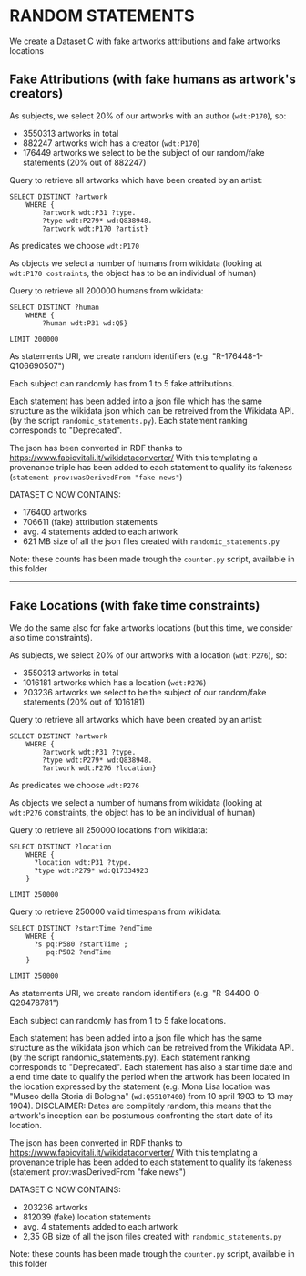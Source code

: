 # RANDOM STATEMENTS

We create a Dataset C with fake artworks attributions and fake artworks locations

## Fake Attributions (with fake humans as artwork's creators)

As subjects, we select 20% of our artworks with an author (```wdt:P170```), so:
  - 3550313 artworks in total
  - 882247 artworks wich has a creator (```wdt:P170```)
  - 176449 artworks we select to be the subject of our random/fake statements (20% out of 882247)

Query to retrieve all artworks which have been created by an artist:
```
SELECT DISTINCT ?artwork
    WHERE {
        ?artwork wdt:P31 ?type.
        ?type wdt:P279* wd:Q838948.
        ?artwork wdt:P170 ?artist}
```

As predicates we choose ```wdt:P170```

As objects we select a number of humans from wikidata (looking at ```wdt:P170 costraints```, the object has to be an individual of human)

Query to retrieve all 200000 humans from wikidata:

```
SELECT DISTINCT ?human
    WHERE {
        ?human wdt:P31 wd:Q5}

LIMIT 200000
```

As statements URI, we create random identifiers (e.g. "R-176448-1-Q106690507")

Each subject can randomly has from 1 to 5 fake attributions.

Each statement has been added into a json file which has the same structure as the wikidata json which can be retreived from the Wikidata API. (by the script ```randomic_statements.py```). Each statement ranking corresponds to "Deprecated".

The json has been converted in RDF thanks to https://www.fabiovitali.it/wikidataconverter/
With this templating a provenance triple has been added to each statement to qualify its fakeness (```statement prov:wasDerivedFrom "fake news"```)

DATASET C NOW CONTAINS:
- 176400 artworks
- 706611 (fake) attribution statements
- avg. 4 statements added to each artwork
- 621 MB size of all the json files created with ```randomic_statements.py```

Note: these counts has been made trough the ```counter.py``` script, available in this folder


******************************************************************************************************************************************************************

## Fake Locations (with fake time constraints)

We do the same also for fake artworks locations (but this time, we consider also time constraints).

As subjects, we select 20% of our artworks with a location (```wdt:P276```), so:
  - 3550313 artworks in total
  - 1016181 artworks which has a location (```wdt:P276```)
  - 203236 artworks we select to be the subject of our random/fake statements (20% out of 1016181)

Query to retrieve all artworks which have been created by an artist:
```
SELECT DISTINCT ?artwork
    WHERE {
        ?artwork wdt:P31 ?type.
        ?type wdt:P279* wd:Q838948.
        ?artwork wdt:P276 ?location}
```
As predicates we choose ```wdt:P276```

As objects we select a number of humans from wikidata (looking at ```wdt:P276``` constraints, the object has to be an individual of human)

Query to retrieve all 250000 locations from wikidata:

```
SELECT DISTINCT ?location
    WHERE {
      ?location wdt:P31 ?type.
      ?type wdt:P279* wd:Q17334923
    }

LIMIT 250000
```
Query to retrieve 250000 valid timespans from wikidata:
```
SELECT DISTINCT ?startTime ?endTime
    WHERE {
      ?s pq:P580 ?startTime ;
         pq:P582 ?endTime
    }

LIMIT 250000
```

As statements URI, we create random identifiers (e.g. "R-94400-0-Q29478781")

Each subject can randomly has from 1 to 5 fake locations.

Each statement has been added into a json file which has the same structure as the wikidata json which can be retreived from the Wikidata API. (by the script randomic_statements.py). Each statement ranking corresponds to "Deprecated". Each statement has also a star time date and a end time date to qualify the period when the artwork has been located in the location expressed by the statement (e.g. Mona Lisa location was "Museo della Storia di Bologna" (```wd:Q55107400```) from 10 april 1903 to 13 may 1904).
DISCLAIMER: Dates are complitely random, this means that the artwork's inception can be postumous confronting the start date of its location.

The json has been converted in RDF thanks to https://www.fabiovitali.it/wikidataconverter/
With this templating a provenance triple has been added to each statement to qualify its fakeness (statement prov:wasDerivedFrom "fake news")

DATASET C NOW CONTAINS:
- 203236 artworks
- 812039 (fake) location statements
- avg. 4 statements added to each artwork
- 2,35 GB size of all the json files created with ```randomic_statements.py```

Note: these counts has been made trough the ```counter.py``` script, available in this folder
